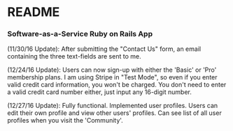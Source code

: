 # README

### Software-as-a-Service Ruby on Rails App

(11/30/16 Update): After submitting the "Contact Us" form, an email containing the three text-fields are sent to me.

(12/24/16 Update): Users can now sign-up with either the 'Basic' or 'Pro' membership plans. I am using Stripe in "Test Mode", so even if you enter valid credit card information, you won't be charged. You don't need to enter a valid credit card number either, just input any 16-digit number.

(12/27/16 Update): Fully functional. Implemented user profiles. Users can edit their own profile and view other users' profiles. Can see list of all user profiles when you visit the 'Community'.
